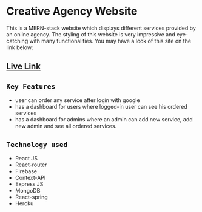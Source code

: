 

# Creative Agency Website

This is a MERN-stack website which displays different services provided by an online agency. The styling of this website is very impressive and eye-catching with many functionalities. You may have a look of this site on the link below:

## [Live Link](https://creative-agency-f621f.firebaseapp.com/)



## `Key Features`

- user can order any service after login with google
- has a dashboard for users where logged-in user can see his ordered services
- has a dashboard for admins where an admin can add new service, add new admin and see all
  ordered services.

## `Technology used`

- React JS
- React-router
- Firebase
- Context-API
- Express JS
- MongoDB
- React-spring
- Heroku



